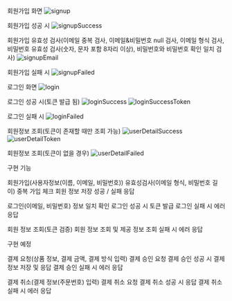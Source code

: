회원가입 화면
![signup](https://github.com/exceptionError-jin/hello-spring/assets/129862445/f0ed5a9d-21b3-4307-895f-3430eeaa47e8)

회원가입 성공 시
![signupSuccess](https://github.com/exceptionError-jin/hello-spring/assets/129862445/ea6612f7-ff98-422b-86a3-77ec87732ad2)

회원가입 유효성 검사(이메일 중복 검사, 이메일&비밀번호 null 검사, 이메일 형식 검사, 비밀번호 유효성 검사(숫자, 문자 포함 8자리 이상), 비밀번호와 비밀번호 확인 일치 검사)
![signupEmail](https://github.com/exceptionError-jin/hello-spring/assets/129862445/7fdaba05-55a9-48c9-aa81-7537a20591db)

회원가입 실패 시
![signupFailed](https://github.com/exceptionError-jin/hello-spring/assets/129862445/934db6c2-45c9-4c5e-b6bf-1277ff29240a)

로그인 화면
![login](https://github.com/exceptionError-jin/hello-spring/assets/129862445/9721cc3b-aad9-42b4-b406-320df676d9cc)

로그인 성공 시(토큰 발급 됨)
![loginSuccess](https://github.com/exceptionError-jin/hello-spring/assets/129862445/77b837c9-cd70-4fa2-aee4-c71b872e0db9)
![loginSuccessToken](https://github.com/exceptionError-jin/hello-spring/assets/129862445/e6b4b427-9e5f-460a-82d9-9a80ef1e2a55)

로그인 실패 시
![loginFailed](https://github.com/exceptionError-jin/hello-spring/assets/129862445/1e27bb0f-f938-4301-b20d-dcef325f35d9)

회원정보 조회(토큰이 존재할 때만 조회 가능)
![userDetailSuccess](https://github.com/exceptionError-jin/hello-spring/assets/129862445/2337c3a5-6e32-4858-ab2e-f3cd5e4e19d9)
![userDetailToken](https://github.com/exceptionError-jin/hello-spring/assets/129862445/367f21b6-8674-4fac-9977-7289edfedb14)

회원정보 조회(토큰이 없을 경우)
![userDetailFailed](https://github.com/exceptionError-jin/hello-spring/assets/129862445/52a07a1c-246f-4e6d-ad1f-fa872af9ddeb)






구현 기능

회원가입(사용자정보(이름, 이메일, 비밀번호))
  유효성검사(이메일 형식, 비밀번호 길이)
  중복 가입 체크
  회원 정보 저장
  성공 / 실패 응답

로그인(이메일, 비밀번호)
  정보 일치 확인
  로그인 성공 시 토큰 발급
  로그인 실패 시 에러 응답

회원 정보 조회(토큰 검증)
  회원 정보 조회 및 제공
  정보 조회 실패 시 에러 응답


구현 예정

결제 요청(상품 정보, 결제 금액, 결제 방식 입력)
  결제 승인 요청
  결제 승인 성공 시 결제 정보 저장 및 응답
  결제 승인 실패 시 에러 응답

결제 취소(결제 정보(주문번호) 입력)
  결제 취소 요청
  결제 취소 성공 시 응답
  결제 취소 실패 시 에러 응답
